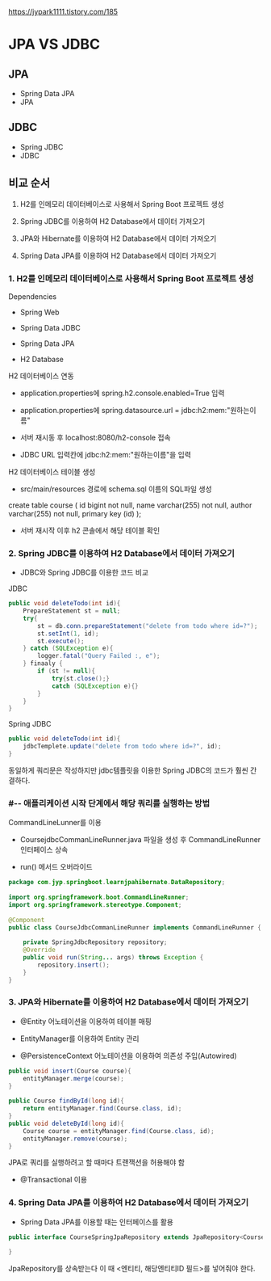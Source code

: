 https://jypark1111.tistory.com/185

# JPA VS JDBC
## JPA 
- Spring Data JPA
- JPA

## JDBC
- Spring JDBC
- JDBC

## 비교 순서
1. H2를 인메모리 데이터베이스로 사용해서 Spring Boot 프로젝트 생성

2. Spring JDBC를 이용하여 H2 Database에서 데이터 가져오기

3. JPA와 Hibernate를 이용하여 H2 Database에서 데이터 가져오기

4. Spring Data JPA를 이용하여 H2 Database에서 데이터 가져오기

### 1. H2를 인메모리 데이터베이스로 사용해서 Spring Boot 프로젝트 생성

Dependencies

- Spring Web

- Spring Data JDBC

- Spring Data JPA

- H2 Database

H2 데이터베이스 연동

- application.properties에 spring.h2.console.enabled=True 입력

- application.properties에 spring.datasource.url = jdbc:h2:mem:"원하는이름"

- 서버 재시동 후 localhost:8080/h2-console 접속

- JDBC URL 입력칸에 jdbc:h2:mem:"원하는이름"을 입력

H2 데이터베이스 테이블 생성

- src/main/resources 경로에 schema.sql 이름의 SQL파일 생성

create table course
(
  id bigint not null,
  name varchar(255) not null,
  author varchar(255) not null,
  primary key (id)
); 
- 서버 재시작 이후 h2 콘솔에서 해당 테이블 확인

### 2. Spring JDBC를 이용하여 H2 Database에서 데이터 가져오기

- JDBC와 Spring JDBC를 이용한 코드 비교

JDBC
```java
public void deleteTodo(int id){
    PrepareStatement st = null;
    try{
        st = db.conn.prepareStatement("delete from todo where id=?");
        st.setInt(1, id);
        st.execute();
    } catch (SQLException e){
        logger.fatal("Query Failed :, e");
    } finaaly {
        if (st != null){
            try{st.close();}
            catch (SQLException e){}
        }
    }
}
```


Spring JDBC

```java
public void deleteTodo(int id){
    jdbcTemplete.update("delete from todo where id=?", id);
}
```

동일하게 쿼리문은 작성하지만 jdbc템플릿을 이용한 Spring JDBC의 코드가 훨씬 간결하다.

### #-- 애플리케이션 시작 단계에서 해당 쿼리를 실행하는 방법

CommandLineLunner를 이용

- CoursejdbcCommanLineRunner.java 파일을 생성 후 CommandLineRunner 인터페이스 상속

- run() 메서드 오버라이드
```java
package com.jyp.springboot.learnjpahibernate.DataRepository;
 
import org.springframework.boot.CommandLineRunner;
import org.springframework.stereotype.Component;
 
@Component
public class CourseJdbcCommanLineRunner implements CommandLineRunner {
 
    private SpringJdbcRepository repository;
    @Override
    public void run(String... args) throws Exception {
        repository.insert();
    }
}
```

### 3. JPA와 Hibernate를 이용하여 H2 Database에서 데이터 가져오기

- @Entity 어노테이션을 이용하여 테이블 매핑

- EntityManager를 이용하여 Entity 관리

- @PersistenceContext 어노테이션을 이용하여 의존성 주입(Autowired)

```java
public void insert(Course course){
    entityManager.merge(course);
}
 
public Course findById(long id){
    return entityManager.find(Course.class, id);
}
public void deleteById(long id){
    Course course = entityManager.find(Course.class, id);
    entityManager.remove(course);
}
```

JPA로 쿼리를 실행하려고 할 때마다 트랜잭션을 허용해야 함

- @Transactional 이용

### 4. Spring Data JPA를 이용하여 H2 Database에서 데이터 가져오기

- Spring Data JPA를 이용할 때는 인터페이스를 활용

```java
public interface CourseSpringJpaRepository extends JpaRepository<Course, Long> {
 
}
```

JpaRepository를 상속받는다 이 때 <엔티티, 해당엔티티ID 필드>를 넣어줘야 한다.

